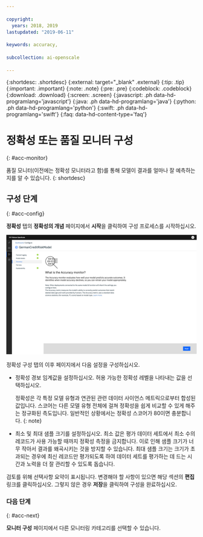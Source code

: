 ```yaml
---

copyright:
  years: 2018, 2019
lastupdated: "2019-06-11"

keywords: accuracy, 

subcollection: ai-openscale

---
```


{:shortdesc: .shortdesc}
{:external: target="_blank" .external}
{:tip: .tip}
{:important: .important}
{:note: .note}
{:pre: .pre}
{:codeblock: .codeblock}
{:download: .download}
{:screen: .screen}
{:javascript: .ph data-hd-programlang='javascript'}
{:java: .ph data-hd-programlang='java'}
{:python: .ph data-hd-programlang='python'}
{:swift: .ph data-hd-programlang='swift'}
{:faq: data-hd-content-type='faq'}

# 정확성 또는 품질 모니터 구성
{: #acc-monitor}

품질 모니터(이전에는 정확성 모니터라고 함)를 통해 모델이 결과를 얼마나 잘 예측하는지를 알 수 있습니다.
{: shortdesc}

## 구성 단계
{: #acc-config}

**정확성** 탭의 **정확성의 개념** 페이지에서 **시작**을 클릭하여 구성 프로세스를 시작하십시오. 

![정확성의 개념 페이지](images/accuracy-what-is.png)

정확성 구성 탭의 이후 페이지에서 다음 설정을 구성하십시오. 

-  정확성 경보 임계값을 설정하십시오. 허용 가능한 정확성 레벨을 나타내는 값을 선택하십시오. 

    정확성은 각 특정 모델 유형과 연관된 관련 데이터 사이언스 메트릭으로부터 합성된 값입니다. 스코어는 다른 모델 유형 전체에 걸쳐 정확성을 쉽게 비교할 수 있게 해주는 정규화된 측도입니다. 일반적인 상황에서는 정확성 스코어가 80이면 충분합니다.
    {: note}

-  최소 및 최대 샘플 크기를 설정하십시오. 최소 값은 평가 데이터 세트에서 최소 수의 레코드가 사용 가능할 때까지 정확성 측정을 금지합니다. 이로 인해 샘플 크기가 너무 작아서 결과를 왜곡시키는 것을 방지할 수 있습니다. 최대 샘플 크기는 크기가 초과되는 경우에 최신 레코드만 평가되도록 하여 데이터 세트를 평가하는 데 드는 시간과 노력을 더 잘 관리할 수 있도록 돕습니다.


검토를 위해 선택사항 요약이 표시됩니다. 변경해야 할 사항이 있으면 해당 섹션의 **편집** 링크를 클릭하십시오. 그렇지 않은 경우 **저장**을 클릭하여 구성을 완료하십시오. 

### 다음 단계
{: #acc-next}

**모니터 구성** 페이지에서 다른 모니터링 카테고리를 선택할 수 있습니다.
